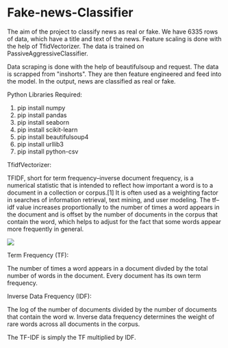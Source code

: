 # Fake-news-Classifier
The aim of the project to classify news as real or fake. We have 6335 rows of data, which have a title and text of the news. Feature scaling is done with the help of TfidVectorizer. The data is trained on PassiveAggressiveClassifier. 

Data scraping is done with the help of beautifulsoup and request. The data is scrapped from "inshorts". They are then feature engineered and feed into the model. In the output, news are classified as real or fake.

Python Libraries Required:
1. pip install numpy
2. pip install pandas
3. pip install seaborn
4. pip install scikit-learn
5. pip install beautifulsoup4
6. pip install urllib3
7. pip install python-csv

TfidfVectorizer:

TFIDF, short for term frequency–inverse document frequency, is a numerical statistic that is intended to reflect how important a word is to a document in a collection or corpus.[1] It is often used as a weighting factor in searches of information retrieval, text mining, and user modeling. The tf–idf value increases proportionally to the number of times a word appears in the document and is offset by the number of documents in the corpus that contain the word, which helps to adjust for the fact that some words appear more frequently in general.

![](images1.png)

Term Frequency (TF):

The number of times a word appears in a document divded by the total number of words in the document. Every document has its own term frequency.




Inverse Data Frequency (IDF):

The log of the number of documents divided by the number of documents that contain the word w. Inverse data frequency determines the weight of rare words across all documents in the corpus.

The TF-IDF is simply the TF multiplied by IDF.

